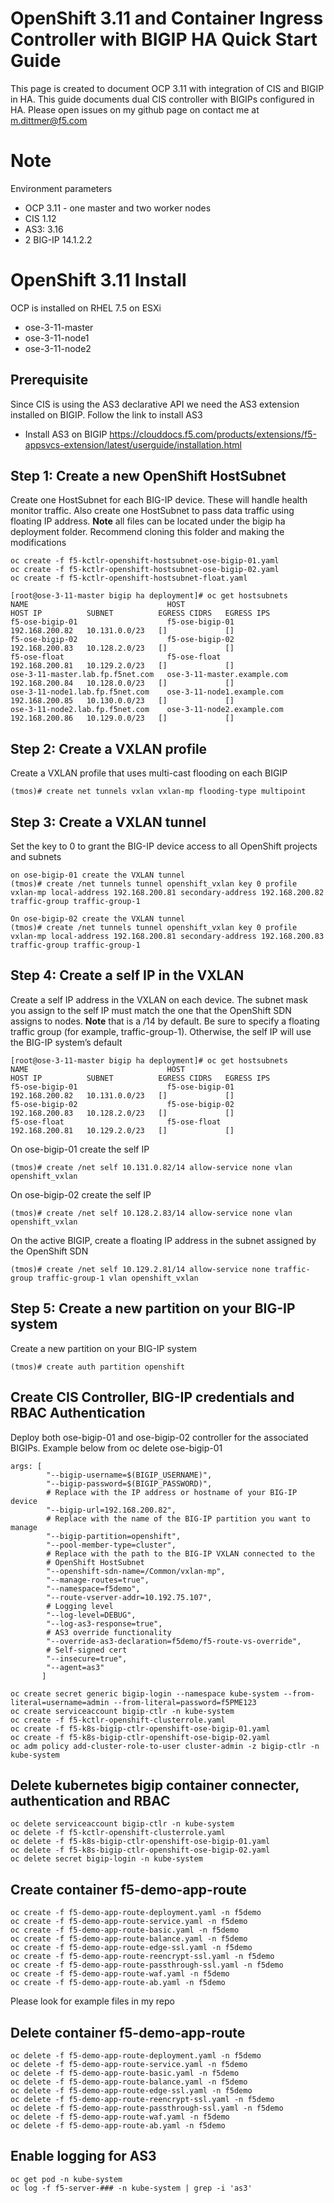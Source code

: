 # OpenShift 3.11 and Container Ingress Controller with BIGIP HA Quick Start Guide 

This page is created to document OCP 3.11 with integration of CIS and BIGIP in HA. This guide documents dual CIS controller with BIGIPs configured in HA. Please open issues on my github page on contact me at m.dittmer@f5.com

# Note

Environment parameters

* OCP 3.11 - one master and two worker nodes
* CIS 1.12
* AS3: 3.16
* 2 BIG-IP 14.1.2.2

# OpenShift 3.11 Install

OCP is installed on RHEL 7.5 on ESXi

* ose-3-11-master  
* ose-3-11-node1
* ose-3-11-node2

## Prerequisite

Since CIS is using the AS3 declarative API we need the AS3 extension installed on BIGIP. Follow the link to install AS3
 
* Install AS3 on BIGIP
https://clouddocs.f5.com/products/extensions/f5-appsvcs-extension/latest/userguide/installation.html

## Step 1: Create a new OpenShift HostSubnet

Create one HostSubnet for each BIG-IP device. These will handle health monitor traffic. Also create one HostSubnet to pass data traffic using floating IP address. **Note** all files can be located under the bigip ha deployment folder. Recommend cloning this folder and making the modifications

```
oc create -f f5-kctlr-openshift-hostsubnet-ose-bigip-01.yaml
oc create -f f5-kctlr-openshift-hostsubnet-ose-bigip-02.yaml
oc create -f f5-kctlr-openshift-hostsubnet-float.yaml
```
```
[root@ose-3-11-master bigip ha deployment]# oc get hostsubnets
NAME                               HOST                               HOST IP          SUBNET          EGRESS CIDRS   EGRESS IPS
f5-ose-bigip-01                    f5-ose-bigip-01                    192.168.200.82   10.131.0.0/23   []             []
f5-ose-bigip-02                    f5-ose-bigip-02                    192.168.200.83   10.128.2.0/23   []             []
f5-ose-float                       f5-ose-float                       192.168.200.81   10.129.2.0/23   []             []
ose-3-11-master.lab.fp.f5net.com   ose-3-11-master.example.com        192.168.200.84   10.128.0.0/23   []             []
ose-3-11-node1.lab.fp.f5net.com    ose-3-11-node1.example.com         192.168.200.85   10.130.0.0/23   []             []
ose-3-11-node2.lab.fp.f5net.com    ose-3-11-node2.example.com         192.168.200.86   10.129.0.0/23   []             []
```
## Step 2: Create a VXLAN profile

Create a VXLAN profile that uses multi-cast flooding on each BIGIP
```
(tmos)# create net tunnels vxlan vxlan-mp flooding-type multipoint

```
## Step 3: Create a VXLAN tunnel

Set the key to 0 to grant the BIG-IP device access to all OpenShift projects and subnets

```
on ose-bigip-01 create the VXLAN tunnel
(tmos)# create /net tunnels tunnel openshift_vxlan key 0 profile vxlan-mp local-address 192.168.200.81 secondary-address 192.168.200.82 traffic-group traffic-group-1
```
```
On ose-bigip-02 create the VXLAN tunnel
(tmos)# create /net tunnels tunnel openshift_vxlan key 0 profile vxlan-mp local-address 192.168.200.81 secondary-address 192.168.200.83 traffic-group traffic-group-1
```
## Step 4: Create a self IP in the VXLAN

Create a self IP address in the VXLAN on each device. The subnet mask you assign to the self IP must match the one that the OpenShift SDN assigns to nodes. **Note** that is a /14 by default. Be sure to specify a floating traffic group (for example, traffic-group-1). Otherwise, the self IP will use the BIG-IP system’s default

```
[root@ose-3-11-master bigip ha deployment]# oc get hostsubnets
NAME                               HOST                               HOST IP          SUBNET          EGRESS CIDRS   EGRESS IPS
f5-ose-bigip-01                    f5-ose-bigip-01                    192.168.200.82   10.131.0.0/23   []             []
f5-ose-bigip-02                    f5-ose-bigip-02                    192.168.200.83   10.128.2.0/23   []             []
f5-ose-float                       f5-ose-float                       192.168.200.81   10.129.2.0/23   []             []
```
On ose-bigip-01 create the self IP
```
(tmos)# create /net self 10.131.0.82/14 allow-service none vlan openshift_vxlan
```
On ose-bigip-02 create the self IP
```
(tmos)# create /net self 10.128.2.83/14 allow-service none vlan openshift_vxlan
```
On the active BIGIP, create a floating IP address in the subnet assigned by the OpenShift SDN
```
(tmos)# create /net self 10.129.2.81/14 allow-service none traffic-group traffic-group-1 vlan openshift_vxlan
```
## Step 5: Create a new partition on your BIG-IP system

Create a new partition on your BIG-IP system
```
(tmos)# create auth partition openshift
```
## Create CIS Controller, BIG-IP credentials and RBAC Authentication

Deploy both ose-bigip-01 and ose-bigip-02 controller for the associated BIGIPs. Example below from oc delete ose-bigip-01

```
args: [
        "--bigip-username=$(BIGIP_USERNAME)",
        "--bigip-password=$(BIGIP_PASSWORD)",
        # Replace with the IP address or hostname of your BIG-IP device
        "--bigip-url=192.168.200.82",
        # Replace with the name of the BIG-IP partition you want to manage
        "--bigip-partition=openshift",
        "--pool-member-type=cluster",
        # Replace with the path to the BIG-IP VXLAN connected to the
        # OpenShift HostSubnet
        "--openshift-sdn-name=/Common/vxlan-mp",
        "--manage-routes=true",
        "--namespace=f5demo",
        "--route-vserver-addr=10.192.75.107",
        # Logging level
        "--log-level=DEBUG",
        "--log-as3-response=true",
        # AS3 override functionality
        "--override-as3-declaration=f5demo/f5-route-vs-override",
        # Self-signed cert
        "--insecure=true",
        "--agent=as3"
       ]
```
```
oc create secret generic bigip-login --namespace kube-system --from-literal=username=admin --from-literal=password=f5PME123
oc create serviceaccount bigip-ctlr -n kube-system
oc create -f f5-kctlr-openshift-clusterrole.yaml
oc create -f f5-k8s-bigip-ctlr-openshift-ose-bigip-01.yaml
oc create -f f5-k8s-bigip-ctlr-openshift-ose-bigip-02.yaml
oc adm policy add-cluster-role-to-user cluster-admin -z bigip-ctlr -n kube-system
```
## Delete kubernetes bigip container connecter, authentication and RBAC
```
oc delete serviceaccount bigip-ctlr -n kube-system
oc delete -f f5-kctlr-openshift-clusterrole.yaml
oc delete -f f5-k8s-bigip-ctlr-openshift-ose-bigip-01.yaml
oc delete -f f5-k8s-bigip-ctlr-openshift-ose-bigip-02.yaml
oc delete secret bigip-login -n kube-system
```
## Create container f5-demo-app-route
```
oc create -f f5-demo-app-route-deployment.yaml -n f5demo
oc create -f f5-demo-app-route-service.yaml -n f5demo
oc create -f f5-demo-app-route-basic.yaml -n f5demo
oc create -f f5-demo-app-route-balance.yaml -n f5demo
oc create -f f5-demo-app-route-edge-ssl.yaml -n f5demo
oc create -f f5-demo-app-route-reencrypt-ssl.yaml -n f5demo
oc create -f f5-demo-app-route-passthrough-ssl.yaml -n f5demo
oc create -f f5-demo-app-route-waf.yaml -n f5demo
oc create -f f5-demo-app-route-ab.yaml -n f5demo
```
Please look for example files in my repo

## Delete container f5-demo-app-route
```
oc delete -f f5-demo-app-route-deployment.yaml -n f5demo
oc delete -f f5-demo-app-route-service.yaml -n f5demo
oc delete -f f5-demo-app-route-basic.yaml -n f5demo
oc delete -f f5-demo-app-route-balance.yaml -n f5demo
oc delete -f f5-demo-app-route-edge-ssl.yaml -n f5demo
oc delete -f f5-demo-app-route-reencrypt-ssl.yaml -n f5demo
oc delete -f f5-demo-app-route-passthrough-ssl.yaml -n f5demo
oc delete -f f5-demo-app-route-waf.yaml -n f5demo
oc delete -f f5-demo-app-route-ab.yaml -n f5demo
``` 
## Enable logging for AS3
```
oc get pod -n kube-system
oc log -f f5-server-### -n kube-system | grep -i 'as3'
```